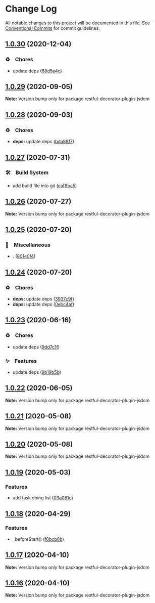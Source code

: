 # Change Log

All notable changes to this project will be documented in this file.
See [Conventional Commits](https://conventionalcommits.org) for commit guidelines.

## [1.0.30](https://github.com/bluelovers/ws-rest/compare/restful-decorator-plugin-jsdom@1.0.29...restful-decorator-plugin-jsdom@1.0.30) (2020-12-04)


### ♻️　Chores

* update deps ([68d5a4c](https://github.com/bluelovers/ws-rest/commit/68d5a4c1b9799d3028b645310b58f452dd7f5c03))





## [1.0.29](https://github.com/bluelovers/ws-rest/compare/restful-decorator-plugin-jsdom@1.0.28...restful-decorator-plugin-jsdom@1.0.29) (2020-09-05)

**Note:** Version bump only for package restful-decorator-plugin-jsdom





## [1.0.28](https://github.com/bluelovers/ws-rest/compare/restful-decorator-plugin-jsdom@1.0.27...restful-decorator-plugin-jsdom@1.0.28) (2020-09-03)


### ♻️　Chores

* **deps:** update deps ([bda88f7](https://github.com/bluelovers/ws-rest/commit/bda88f7b9dd10e80929deb623e3f4941655e7c5b))





## [1.0.27](https://github.com/bluelovers/ws-rest/compare/restful-decorator-plugin-jsdom@1.0.26...restful-decorator-plugin-jsdom@1.0.27) (2020-07-31)


### 🛠　Build System

* add build file into git ([caf8ba5](https://github.com/bluelovers/ws-rest/commit/caf8ba5fc11fb02b76fa845cff137922378d6e46))





## [1.0.26](https://github.com/bluelovers/ws-rest/compare/restful-decorator-plugin-jsdom@1.0.25...restful-decorator-plugin-jsdom@1.0.26) (2020-07-27)

**Note:** Version bump only for package restful-decorator-plugin-jsdom





## [1.0.25](https://github.com/bluelovers/ws-rest/compare/restful-decorator-plugin-jsdom@1.0.24...restful-decorator-plugin-jsdom@1.0.25) (2020-07-20)


### 🔖　Miscellaneous

* . ([801e0f4](https://github.com/bluelovers/ws-rest/commit/801e0f4ff7bd29c81e67934636f57e57d0d01c74))





## [1.0.24](https://github.com/bluelovers/ws-rest/compare/restful-decorator-plugin-jsdom@1.0.23...restful-decorator-plugin-jsdom@1.0.24) (2020-07-20)


### ♻️　Chores

* **deps:** update deps ([3937c9f](https://github.com/bluelovers/ws-rest/commit/3937c9f90040c4804c841bcb40fbe90e9654a652))
* **deps:** update deps ([0ebc4af](https://github.com/bluelovers/ws-rest/commit/0ebc4af0fd3c2fa7f74dfdaf32be84d657c4209c))





## [1.0.23](https://github.com/bluelovers/ws-rest/compare/restful-decorator-plugin-jsdom@1.0.22...restful-decorator-plugin-jsdom@1.0.23) (2020-06-16)


### ♻️　Chores

*  update deps ([9dd7c1f](https://github.com/bluelovers/ws-rest/commit/9dd7c1fc5b40ac28a6f928c89dbf36be1add89c6))


### ✨　Features

*  update deps ([9b19b5b](https://github.com/bluelovers/ws-rest/commit/9b19b5bf40d40a9761fc01fe7daa630fcf4df1e8))





## [1.0.22](https://github.com/bluelovers/ws-rest/compare/restful-decorator-plugin-jsdom@1.0.21...restful-decorator-plugin-jsdom@1.0.22) (2020-06-05)

**Note:** Version bump only for package restful-decorator-plugin-jsdom





## [1.0.21](https://github.com/bluelovers/ws-rest/compare/restful-decorator-plugin-jsdom@1.0.20...restful-decorator-plugin-jsdom@1.0.21) (2020-05-08)

**Note:** Version bump only for package restful-decorator-plugin-jsdom





## [1.0.20](https://github.com/bluelovers/ws-rest/compare/restful-decorator-plugin-jsdom@1.0.19...restful-decorator-plugin-jsdom@1.0.20) (2020-05-08)

**Note:** Version bump only for package restful-decorator-plugin-jsdom





## [1.0.19](https://github.com/bluelovers/ws-rest/compare/restful-decorator-plugin-jsdom@1.0.18...restful-decorator-plugin-jsdom@1.0.19) (2020-05-03)


### Features

* add task doing list ([03a081c](https://github.com/bluelovers/ws-rest/commit/03a081c55a5e9c9cd0474ed8ddf9dafa749df292))





## [1.0.18](https://github.com/bluelovers/ws-rest/compare/restful-decorator-plugin-jsdom@1.0.17...restful-decorator-plugin-jsdom@1.0.18) (2020-04-29)


### Features

* _beforeStart() ([f0bcb8b](https://github.com/bluelovers/ws-rest/commit/f0bcb8b20d27eeb0bd52af04b98a2a0b3e467147))





## [1.0.17](https://github.com/bluelovers/ws-rest/compare/restful-decorator-plugin-jsdom@1.0.16...restful-decorator-plugin-jsdom@1.0.17) (2020-04-10)

**Note:** Version bump only for package restful-decorator-plugin-jsdom





## [1.0.16](https://github.com/bluelovers/ws-rest/compare/restful-decorator-plugin-jsdom@1.0.15...restful-decorator-plugin-jsdom@1.0.16) (2020-04-10)

**Note:** Version bump only for package restful-decorator-plugin-jsdom
